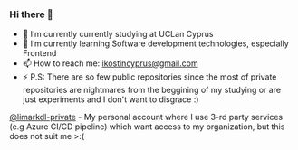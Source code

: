 ### Hi there 👋
- 🔭 I’m currently currently studying at UCLan Cyprus 
- 🌱 I’m currently learning Software development technologies, especially Frontend 
- 📫 How to reach me: ikostincyprus@gmail.com
- ⚡ P.S: There are so few public repositories since the most of private repositories are nightmares from the beggining of my studying or are just experiments and I don't want to disgrace :)

[@limarkdl-private](https://github.com/limarkdl-private) - My personal account where I use 3-rd party services (e.g Azure CI/CD pipeline) which want access to my organization, but this does not suit me >:(
